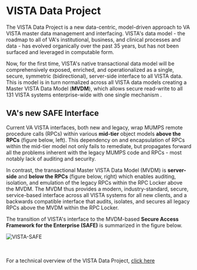 # VISTA Data Project

The VISTA Data Project is a new data-centric, model-driven approach to VA VISTA master data management and interfacing.  VISTA's data model - the roadmap to all of VA's institutional, business, and clinical processes and data - has evolved organically over the past 35 years, but has not been surfaced and leveraged in computable form.  

Now, for the first time, VISTA's native transactional data model will be comprehensively exposed, enriched, and operationalized as a single, secure, symmetric (bidirectional), server-side interface to all VISTA data. This is model is in turn normalized across all VISTA data models creating a Master VISTA Data Model (__MVDM__), which allows secure read-write to all 131 VISTA systems enterprise-wide with one single mechanism .

##  VA's new SAFE Interface
Current VA VISTA interfaces, both new and legacy, wrap MUMPS remote procedure calls (RPCs) within various __mid-tier__ object models  __above the RPCs__ (figure below, left). This dependency on and encapsulation of RPCs within the mid-tier model not only fails to remediate, but propagates forward all the problems inherent with the legacy MUMPS code and RPCs - most notably lack of auditing and security.

In contrast, the transactional Master VISTA Data Model (MVDM) is __server-side__ and __below the RPCs__ (figure below, right) which enables auditing, isolation, and emulation of the legacy RPCs within the RPC Locker above the MVDM.   The MVDM thus provides a modern, industry-standard, secure, service-based interface across all VISTA systems for all new clients, and a backwards compatible interface that audits, isolates, and secures all legacy RPCs above the MVDM within the RPC Locker.

The transition of VISTA's interface to the MVDM-based __Secure Access Framework for the Enterprise (SAFE)__ is summarized in the figure below.


![VISTA-SAFE](https://github.com/vistadataproject/documents/blob/master/images/VISTA-SAFE-10.png)
<br><br><br>

For a technical overview of the VISTA Data Project, [click here](https://github.com/vistadataproject/documents/tree/master/Background)


